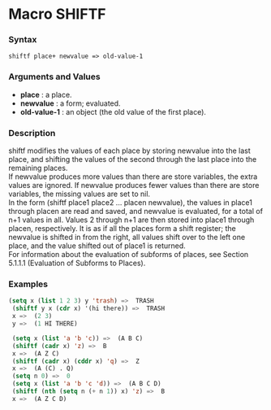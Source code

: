<!-- Generated on 05/10/2020 by https://github.com/anto2oo/clhs-evolved -->

# Macro SHIFTF

### Syntax
`shiftf place+ newvalue => old-value-1`  


### Arguments and Values
- **place** : a place.   
- **newvalue** : a form; evaluated.   
- **old-value-1** : an object (the old value of the first place).   


### Description
shiftf modifies the values of each place by storing newvalue into the last place, and shifting the values of the second through the last place into the remaining places.  
 If newvalue produces more values than there are store variables, the extra values are ignored. If newvalue produces fewer values than there are store variables, the missing values are set to nil.  
In the form (shiftf place1 place2 ... placen newvalue), the values in place1 through placen are read and saved, and newvalue is evaluated, for a total of n+1 values in all. Values 2 through n+1 are then stored into place1 through placen, respectively. It is as if all the places form a shift register; the newvalue is shifted in from the right, all values shift over to the left one place, and the value shifted out of place1 is returned.  
 For information about the evaluation of subforms of places, see Section 5.1.1.1 (Evaluation of Subforms to Places).



### Examples
```lisp 
(setq x (list 1 2 3) y 'trash) =>  TRASH
 (shiftf y x (cdr x) '(hi there)) =>  TRASH
 x =>  (2 3)
 y =>  (1 HI THERE)

 (setq x (list 'a 'b 'c)) =>  (A B C)
 (shiftf (cadr x) 'z) =>  B
 x =>  (A Z C)
 (shiftf (cadr x) (cddr x) 'q) =>  Z
 x =>  (A (C) . Q)
 (setq n 0) =>  0
 (setq x (list 'a 'b 'c 'd)) =>  (A B C D)
 (shiftf (nth (setq n (+ n 1)) x) 'z) =>  B
 x =>  (A Z C D)
```
